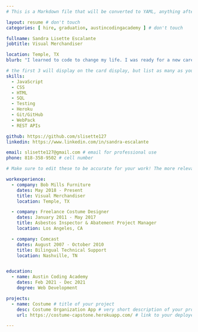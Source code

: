 ```yaml
---
# This is a Markdown file that will be converted to YAML, anything after a `#` is a comment and won't be read

layout: resume # don't touch
categories: [ hire, graduation, austincodingacademy ] # don't touch

fullname: Sandra Lisette Escalante
jobtitle: Visual Merchandiser

location: Temple, TX
blurb: "I learned to code to change my life. I was ready for a new career that allowed me to use my creativity and design background. " # tells us what your mission is, why you learned coding, or what makes you special

# the first 3 will display on the card display, but list as many as you want, they will be visible on your hire page
skills:
  - JavaScript
  - CSS
  - HTML
  - SQL
  - Testing
  - Heroku
  - Git/GitHub
  - WebPack
  - REST APIs

github: https://github.com/slisette127
linkedin: https://www.linkedin.com/in/sandra-escalante

email: slisette127@gmail.com # email for professional use
phone: 818-358-9502 # cell number

# Make sure to edit these to be accurate for your work! The more relevant the better if the role was technical, don't feel like you need to put every job you've had.

workexperience:
  - company: Bob Mills Furniture
    dates: May 2018 - Present
    title: Visual Merchandiser
    location: Temple, TX

  - company: Freelance Costume Designer
    dates: January 2011 - May 2017
    title: Asbestos Inspector & Abatement Project Manager
    location: Los Angeles, CA

  - company: Comcast
    dates: August 2007 - October 2010
    title: Bilingual Technical Support
    location: Nashville, TN


education:
  - name: Austin Coding Academy
    dates: Feb 2021 - Dec 2021
    degree: Web Development

projects:
  - name: Costume # title of your project
    desc: Costume Organization App # very short description of your project
    url: https://costume-capstone.herokuapp.com/ # link to your deployed project

---
```


